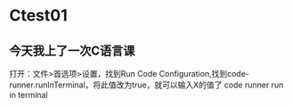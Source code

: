 # Ctest01
## 今天我上了一次C语言课

打开：文件>首选项>设置，找到Run Code Configuration,找到code-runner.runInTerminal，将此值改为true，就可以输入X的值了
code runner run in terminal